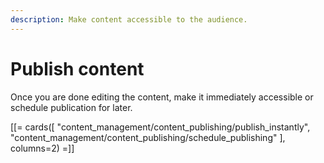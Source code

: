 ```yaml
---
description: Make content accessible to the audience.
---
```


# Publish content

Once you are done editing the content, make it immediately accessible or schedule publication for later.

[[= cards([
    "content_management/content_publishing/publish_instantly",
    "content_management/content_publishing/schedule_publishing"
], columns=2) =]] 
